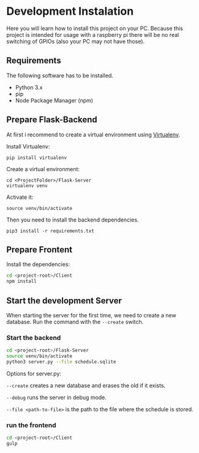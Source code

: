 # Development Instalation 

Here you will learn how to install this project on your PC. Because this project is intended for usage with a raspberry pi there will be no real switching of GPIOs (also your PC may not have those).

## Requirements

The following software has to be installed.

- Python 3.x
- pip
- Node Package Manager (npm)

## Prepare Flask-Backend

At first i recommend to create a virtual environment using [Virtualenv](https://virtualenv.pypa.io/en/stable/).

Install Virtualenv:

```
pip install virtualenv
```

Create a virtual environment:

```
cd <ProjectFolder>/Flask-Server
virtualenv venv
```
Activate it:

```
source venv/bin/activate
```


Then you need to install the backend dependencies.

```
pip3 install -r requirements.txt
```

## Prepare Frontent


Install the dependencies:

```bash
cd <project-root>/Client
npm install
```

##  Start the development Server

When starting the server for the first time, we need to create a new database. Run the command with the `--create` switch.

### Start the backend

```bash
cd <project-root>/Flask-Server
source venv/bin/activate
python3 server.py --file schedule.sqlite
```

Options for server.py:

`--create` creates a new database and erases the old if it exists.

`--debug` runs the server in debug mode.

`--file <path-to-file>` is the path to the file where the schedule is stored.

### run the frontend

```bash
cd <project-root>/Client
gulp
```
